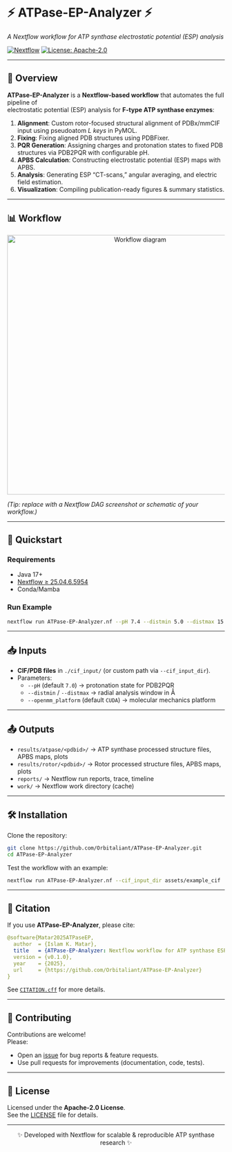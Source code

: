# ⚡ ATPase-EP-Analyzer ⚡  
*A Nextflow workflow for ATP synthase electrostatic potential (ESP) analysis*

[![Nextflow](https://img.shields.io/badge/nextflow-%E2%89%A525.04.6-brightgreen?logo=nextflow)](https://www.nextflow.io/)
[![License: Apache-2.0](https://img.shields.io/badge/license-Apache--2.0-blue)](LICENSE)

---

## 🔬 Overview
**ATPase-EP-Analyzer** is a **Nextflow-based workflow** that automates the full pipeline of  
electrostatic potential (ESP) analysis for **F-type ATP synthase enzymes**:

1. **Alignment**: Custom rotor-focused structural alignment of PDBx/mmCIF input using pseudoatom *L keys* in PyMOL.  
2. **Fixing**: Fixing aligned PDB structures using PDBFixer.
3. **PQR Generation**: Assigning charges and protonation states to fixed PDB structures via PDB2PQR with configurable pH.  
4. **APBS Calculation**: Constructing electrostatic potential (ESP) maps with APBS.  
5. **Analysis**: Generating ESP “CT-scans,” angular averaging, and electric field estimation.  
6. **Visualization**: Compiling publication-ready figures & summary statistics.

---

## 📊 Workflow
<p align="center">
  <img src="https://raw.githubusercontent.com/Orbitaliant/ATPase-EP-Analyzer/main/assets/workflow_diagram.png" width="600" alt="Workflow diagram"/>
</p>

*(Tip: replace with a Nextflow DAG screenshot or schematic of your workflow.)*

---

## 🚀 Quickstart

### Requirements
- Java 17+
- [Nextflow ≥ 25.04.6.5954](https://www.nextflow.io/)
- Conda/Mamba

### Run Example
```bash
nextflow run ATPase-EP-Analyzer.nf --pH 7.4 --distmin 5.0 --distmax 15.0 --cif_input_dir ./cif_input
```

---

## 📥 Inputs
- **CIF/PDB files** in `./cif_input/` (or custom path via `--cif_input_dir`).  
- Parameters:
  - `--pH` (default `7.0`) → protonation state for PDB2PQR  
  - `--distmin` / `--distmax` → radial analysis window in Å  
  - `--openmm_platform` (default `CUDA`) → molecular mechanics platform  

---

## 📤 Outputs
- `results/atpase/<pdbid>/` → ATP synthase processed structure files, APBS maps, plots  
- `results/rotor/<pdbid>/`  → Rotor processed structure files, APBS maps, plots  
- `reports/` → Nextflow run reports, trace, timeline  
- `work/`   → Nextflow work directory (cache)  

---

## 🛠️ Installation
Clone the repository:
```bash
git clone https://github.com/Orbitaliant/ATPase-EP-Analyzer.git
cd ATPase-EP-Analyzer
```

Test the workflow with an example:
```bash
nextflow run ATPase-EP-Analyzer.nf --cif_input_dir assets/example_cif
```

---

## 📖 Citation
If you use **ATPase-EP-Analyzer**, please cite:

```yaml
@software{Matar2025ATPaseEP,
  author  = {Islam K. Matar},
  title   = {ATPase-EP-Analyzer: Nextflow workflow for ATP synthase ESP analysis},
  version = {v0.1.0},
  year    = {2025},
  url     = {https://github.com/Orbitaliant/ATPase-EP-Analyzer}
}
```

See [`CITATION.cff`](CITATION.cff) for more details.

---

## 🤝 Contributing
Contributions are welcome!  
Please:
- Open an [issue](https://github.com/Orbitaliant/ATPase-EP-Analyzer/issues) for bug reports & feature requests.  
- Use pull requests for improvements (documentation, code, tests).  

---

## 📜 License
Licensed under the **Apache-2.0 License**.  
See the [LICENSE](LICENSE) file for details.

---

<p align="center">
✨ Developed with Nextflow for scalable & reproducible ATP synthase research ✨
</p>
